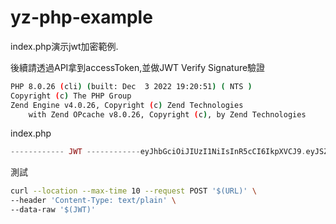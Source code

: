 # yz-php-example

index.php演示jwt加密範例.

後續請透過API拿到accessToken,並做JWT Verify Signature驗證

```bash
PHP 8.0.26 (cli) (built: Dec  3 2022 19:20:51) ( NTS )
Copyright (c) The PHP Group
Zend Engine v4.0.26, Copyright (c) Zend Technologies
    with Zend OPcache v8.0.26, Copyright (c), by Zend Technologies
```
index.php
```php
------------ JWT ------------eyJhbGciOiJIUzI1NiIsInR5cCI6IkpXVCJ9.eyJSZXF1ZXN0Ijp7InVzZXJuYW1lIjoic2l0ZU5hbWUiLCJwYXNzd29yZCI6InNpdGVQYXNzd29yZCJ9LCJBY3Rpb24iOiJBR0xvZ2luIn0.o-6vne3DPe6rxRZnP38ORMJzCr_PkUqrwjPL_fDglkE
```



測試
```bash
curl --location --max-time 10 --request POST '$(URL)' \
--header 'Content-Type: text/plain' \
--data-raw '$(JWT)'
```
